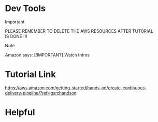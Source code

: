 # Dev Tools

> [!IMPORTANT]
> PLEASE REMEMBER TO DELETE THE AWS RESOURCES AFTER TUTORIAL IS DONE !!!

> [!NOTE]
> Amazon says: 
> [!IMPORTANT]
> Watch Intros
> 
> 

# Tutorial Link
https://aws.amazon.com/getting-started/hands-on/create-continuous-delivery-pipeline/?ref=gsrchandson

# Helpful

